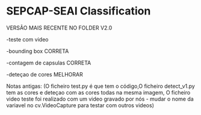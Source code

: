 # SEPCAP-SEAI Classification

VERSÃO MAIS RECENTE NO FOLDER V2.0

-teste com video

-bounding box CORRETA

-contagem de capsulas CORRETA

-deteçao de cores MELHORAR


Notas antigas:
(O ficheiro test.py é que tem o código,O ficheiro detect_v1.py tem as cores e deteçao com as cores todas na mesma imagem, O ficheiro video teste foi realizado com um video gravado por nós - mudar o nome da variavel no cv.VideoCapture para testar com outros videos)

